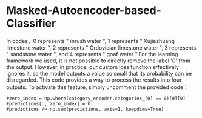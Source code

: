 # Masked-Autoencoder-based-Classifier
In codes，0 represents " inrush water ", 1 represents " Xujiazhuang limestone water ", 2 represents " Ordovician limestone water ",
 3 represents " sandstone water ",  and 4 represents " goaf water ".For the learning framework we used, 
it is not possible to directly remove the label '0' from the output. 
However, in practice, our custom loss function effectively ignores it, so the model outputs a value so small that its probability can be disregarded.
 This code provides a way to process the results into four outputs. 
To activate this feature, simply uncomment the provided code：


    #zero_index = np.where(category_encoder.categories_[0] == 0)[0][0]
    #predictions[:, zero_index] = 0
    #predictions /= np.sum(predictions, axis=1, keepdims=True)
